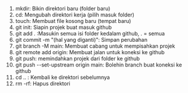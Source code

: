 1. mkdir: Bikin direktori baru (folder baru)
2. cd: Mengubah direktori kerja (pilih masuk folder)
3. touch: Membuat file kosong baru (tempat baru)
4. git init: Siapin projek buat masuk github
5. git add . :Masukin semua isi folder kedalam github, . = semua
6. git commit -m "(hal yang diganti)": Simpan perubahan
7. git branch -M main: Membuat cabang untuk mempisahkan projek
8. git remote add origin: Membuat jalan untuk koneksi ke github
9. git push: memindahkan projek dari folder ke github
10. git push --set-upstream origin main: Bolehin branch buat koneksi ke github
11. cd .. : Kembali ke direktori sebelumnya
12. rm -rf: Hapus direktori